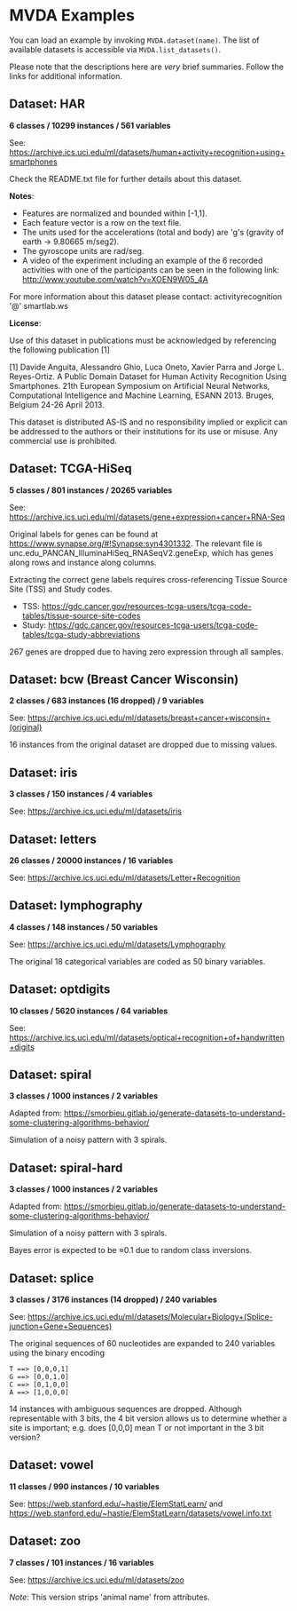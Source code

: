 # MVDA Examples

You can load an example by invoking `MVDA.dataset(name)`.
The list of available datasets is accessible via `MVDA.list_datasets()`.

Please note that the descriptions here are *very* brief summaries. Follow the links for additional information.

## Dataset: HAR

**6 classes / 10299 instances / 561 variables**

See: https://archive.ics.uci.edu/ml/datasets/human+activity+recognition+using+smartphones

Check the README.txt file for further details about this dataset.

**Notes**: 

- Features are normalized and bounded within [-1,1].
- Each feature vector is a row on the text file.
- The units used for the accelerations (total and body) are 'g's (gravity of earth -> 9.80665 m/seg2).
- The gyroscope units are rad/seg.
- A video of the experiment including an example of the 6 recorded activities with one of the participants can be seen in the following link: http://www.youtube.com/watch?v=XOEN9W05_4A

For more information about this dataset please contact: activityrecognition '@' smartlab.ws

**License**:

Use of this dataset in publications must be acknowledged by referencing the following publication [1] 

[1] Davide Anguita, Alessandro Ghio, Luca Oneto, Xavier Parra and Jorge L. Reyes-Ortiz. A Public Domain Dataset for Human Activity Recognition Using Smartphones. 21th European Symposium on Artificial Neural Networks, Computational Intelligence and Machine Learning, ESANN 2013. Bruges, Belgium 24-26 April 2013. 

This dataset is distributed AS-IS and no responsibility implied or explicit can be addressed to the authors or their institutions for its use or misuse. Any commercial use is prohibited.

## Dataset: TCGA-HiSeq

**5 classes / 801 instances / 20265 variables**

See: https://archive.ics.uci.edu/ml/datasets/gene+expression+cancer+RNA-Seq

Original labels for genes can be found at https://www.synapse.org/#!Synapse:syn4301332.
The relevant file is unc.edu_PANCAN_IlluminaHiSeq_RNASeqV2.geneExp, which has genes along rows and
instance along columns.

Extracting the correct gene labels requires cross-referencing Tissue Source Site (TSS) and Study codes.

- TSS: https://gdc.cancer.gov/resources-tcga-users/tcga-code-tables/tissue-source-site-codes
- Study: https://gdc.cancer.gov/resources-tcga-users/tcga-code-tables/tcga-study-abbreviations

267 genes are dropped due to having zero expression through all samples.

## Dataset: bcw (Breast Cancer Wisconsin)

**2 classes / 683 instances (16 dropped) / 9 variables**

See: https://archive.ics.uci.edu/ml/datasets/breast+cancer+wisconsin+(original)

16 instances from the original dataset are dropped due to missing values.

## Dataset: iris

**3 classes / 150 instances / 4 variables**

See: https://archive.ics.uci.edu/ml/datasets/iris

## Dataset: letters

**26 classes / 20000 instances / 16 variables**

See: https://archive.ics.uci.edu/ml/datasets/Letter+Recognition

## Dataset: lymphography

**4 classes / 148 instances / 50 variables**

See: https://archive.ics.uci.edu/ml/datasets/Lymphography

The original 18 categorical variables are coded as 50 binary variables.

## Dataset: optdigits

**10 classes / 5620 instances / 64 variables**

See: https://archive.ics.uci.edu/ml/datasets/optical+recognition+of+handwritten+digits

## Dataset: spiral

**3 classes / 1000 instances / 2 variables**

Adapted from: https://smorbieu.gitlab.io/generate-datasets-to-understand-some-clustering-algorithms-behavior/

Simulation of a noisy pattern with 3 spirals.

## Dataset: spiral-hard

**3 classes / 1000 instances / 2 variables**

Adapted from: https://smorbieu.gitlab.io/generate-datasets-to-understand-some-clustering-algorithms-behavior/

Simulation of a noisy pattern with 3 spirals.

Bayes error is expected to be ≈0.1 due to random class inversions.

## Dataset: splice

**3 classes / 3176 instances (14 dropped) / 240 variables**

See: https://archive.ics.uci.edu/ml/datasets/Molecular+Biology+(Splice-junction+Gene+Sequences)

The original sequences of 60 nucleotides are expanded to 240 variables using the binary encoding

    T ==> [0,0,0,1]
    G ==> [0,0,1,0]
    C ==> [0,1,0,0]
    A ==> [1,0,0,0]

14 instances with ambiguous sequences are dropped. Although representable with 3 bits, the 4 bit
version allows us to determine whether a site is important; e.g. does [0,0,0] mean T or not
important in the 3 bit version? 

## Dataset: vowel

**11 classes / 990 instances / 10 variables**

See: https://web.stanford.edu/~hastie/ElemStatLearn/ and https://web.stanford.edu/~hastie/ElemStatLearn/datasets/vowel.info.txt

## Dataset: zoo

**7 classes / 101 instances / 16 variables**

See: https://archive.ics.uci.edu/ml/datasets/zoo

*Note*: This version strips 'animal name' from attributes.
 
